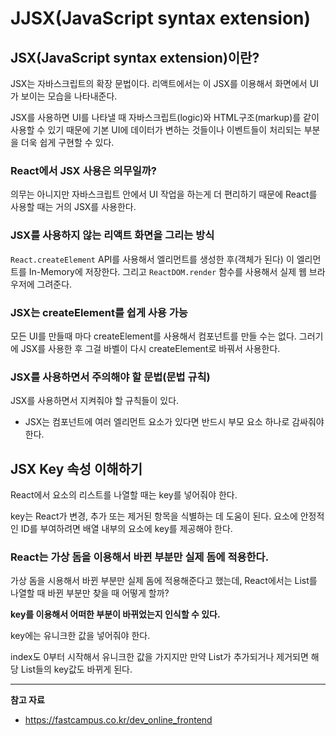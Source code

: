 # JJSX(JavaScript syntax extension)

## JSX(JavaScript syntax extension)이란?

JSX는 자바스크립트의 확장 문법이다. 리액트에서는 이 JSX를 이용해서 화면에서 UI가 보이는 모습을 나타내준다.

JSX를 사용하면 UI를 나타낼 때 자바스크립트(logic)와 HTML구조(markup)를 같이 사용할 수 있기 때문에 기본 UI에 데이터가 변하는 것들이나 이벤트들이 처리되는 부분을 더욱 쉽게 구현할 수 있다.

### React에서 JSX 사용은 의무일까?

의무는 아니지만 자바스크립트 안에서 UI 작업을 하는게 더 편리하기 때문에 React를 사용할 때는 거의 JSX를 사용한다.

### JSX를 사용하지 않는 리액트 화면을 그리는 방식

`React.createElement` API를 사용해서 엘리먼트를 생성한 후(객체가 된다) 이 엘리먼트를 In-Memory에 저장한다. 그리고 `ReactDOM.render` 함수를 사용해서 실제 웹 브라우저에 그려준다.

### JSX는 createElement를 쉽게 사용 가능

모든 UI를 만들때 마다 createElement를 사용해서 컴포넌트를 만들 수는 없다. 그러기에 JSX를 사용한 후 그걸 바벨이 다시 createElement로 바꿔서 사용한다.

### JSX를 사용하면서 주의해야 할 문법(문법 규칙)

JSX를 사용하면서 지켜줘야 할 규칙들이 있다.

- JSX는 컴포넌트에 여러 엘리먼트 요소가 있다면 반드시 부모 요소 하나로 감싸줘야 한다.

## JSX Key 속성 이해하기

React에서 요소의 리스트를 나열할 때는 key를 넣어줘야 한다.

key는 React가 변경, 추가 또는 제거된 항목을 식별하는 데 도움이 된다. 요소에 안정적인 ID를 부여하려면 배열 내부의 요소에 key를 제공해야 한다.

### React는 가상 돔을 이용해서 바뀐 부분만 실제 돔에 적용한다.

가상 돔을 시용해서 바뀐 부분만 실제 돔에 적용해준다고 했는데, React에서는 List를 나열할 때 바뀐 부분만 찾을 때 어떻게 할까?

**key를 이용해서 어떠한 부분이 바뀌었는지 인식할 수 있다.**

key에는 유니크한 값을 넣어줘야 한다.

index도 0부터 시작해서 유니크한 값을 가지지만 만약 List가 추가되거나 제거되면 해당 List들의 key값도 바뀌게 된다.

---

**참고 자료**

- <https://fastcampus.co.kr/dev_online_frontend>

